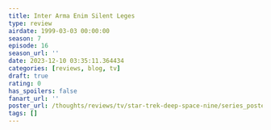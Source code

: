 ```yaml
---
title: Inter Arma Enim Silent Leges
type: review
airdate: 1999-03-03 00:00:00
season: 7
episode: 16
season_url: ''
date: 2023-12-10 03:35:11.364434
categories: [reviews, blog, tv]
draft: true
rating: 0
has_spoilers: false
fanart_url: ''
poster_url: /thoughts/reviews/tv/star-trek-deep-space-nine/series_poster.jpg
tags: []
---
```


